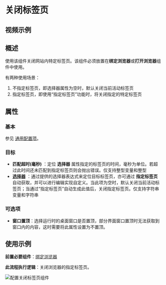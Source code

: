 # 关闭标签页

## 视频示例

## 概述

使用该组件关闭网站内特定标签页。该组件必须放置在**绑定浏览器**或**打开浏览器**组件中使用。

有两种使用场景：

1. 不指定标签页，即选择器属性为空时，默认关闭当前活动标签页
2. 指定标签页，即使用“指定标签页”功能时，将关闭指定的特定标签页

## 属性

### 基本

参见 [通用配置项](../../Appendix/CommonConfigurationItems.md)。

### 目标

- **匹配超时(毫秒)** ：定位 **选择器** 属性指定的标签页的时间，毫秒为单位。若超过此时间还未匹配到指定标签页则会抛出错误。仅支持整型变量和整型
- **[选择器](../../Appendix/Selector.md?_v=v2020.4)** ：通过提供的选择器表达式来定位目标标签页，亦可通过 **指定标签页** 自动获取，并可以进行编辑实现自定义。当此项为空时，默认关闭当前活动标签页；当通过“指定标签页”自动生成此值后，关闭指定标签页。仅支持字符串变量和字符串

### 可选项

- **窗口置顶**：选择运行时的桌面窗口是否置顶，部分界面窗口置顶时无法获取到窗口内的内容，这时需要将此属性设置为不置顶。

## 使用示例

**前置必要组件**：[绑定浏览器](../Browser/AttachBrowser.md)

**此流程执行逻辑**：关闭浏览器的指定标签页。

![配置关闭标签页组件](https://docimages.blob.core.chinacloudapi.cn/images/Activities/CloseTab20201221.png)
